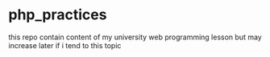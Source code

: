 # php_practices
this repo contain content of my university web programming lesson but may increase later if i tend to this topic
